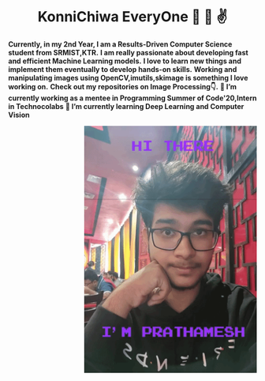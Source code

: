 # <div align="center" >KonniChiwa EveryOne :metal: :wave: :v: </div>

**Currently, in my 2nd Year, I am a Results-Driven Computer Science student from SRMIST,KTR.**
**I am really passionate about developing fast and efficient Machine Learning models.**
**I love to learn new things and implement them eventually to develop hands-on skills.**
**Working and manipulating images using OpenCV,imutils,skimage is something I love working on.** 
**Check out my repositories on Image Processing👇.**
**🔭 I’m currently working as a mentee in Programming Summer of Code'20,Intern in Technocolabs**
**🌱 I’m currently learning Deep Learning and Computer Vision**
<p >
<img align="right" width="350" height="500" src="https://github.com/PrathameshDeshpande/PrathameshDeshpande/blob/master/giphy (1).gif">
</p>
